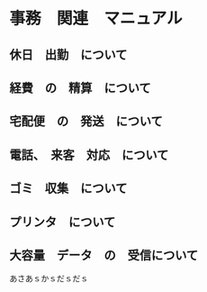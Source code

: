 # 事務　関連　マニュアル
## 休日　出勤　について
## 経費　の　精算　について
## 宅配便　の　発送　について
## 電話、　来客　対応　について
## ゴミ　収集　について
## プリンタ　について
## 大容量　データ　の　受信について
あさあｓかｓだｓだｓ